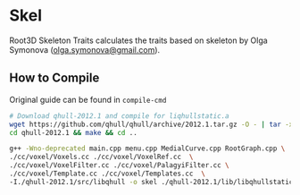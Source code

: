 # Skel

Root3D Skeleton Traits calculates the traits based on skeleton by Olga Symonova (olga.symonova@gmail.com).

## How to Compile

Original guide can be found in `compile-cmd`

```bash
# Download qhull-2012.1 and compile for liqhullstatic.a
wget https://github.com/qhull/qhull/archive/2012.1.tar.gz -O - | tar -xz
cd qhull-2012.1 && make && cd ..

g++ -Wno-deprecated main.cpp menu.cpp MedialCurve.cpp RootGraph.cpp \
./cc/voxel/Voxels.cc ./cc/voxel/VoxelRef.cc  \
./cc/voxel/VoxelFilter.cc ./cc/voxel/PalagyiFilter.cc \
./cc/voxel/Template.cc ./cc/voxel/Templates.cc  \
-I./qhull-2012.1/src/libqhull -o skel ./qhull-2012.1/lib/libqhullstatic.a
```
